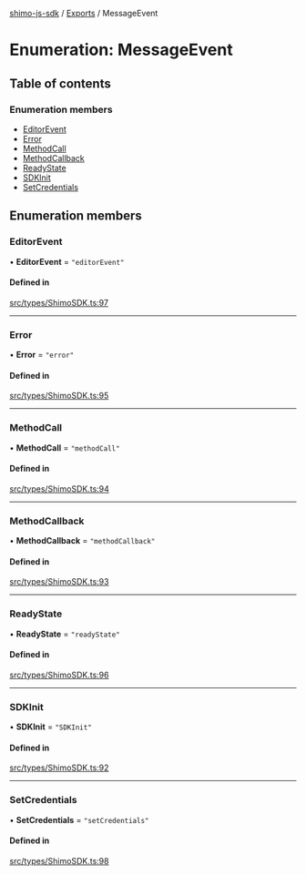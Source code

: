 [shimo-js-sdk](../README.md) / [Exports](../modules.md) / MessageEvent

# Enumeration: MessageEvent

## Table of contents

### Enumeration members

- [EditorEvent](MessageEvent.md#editorevent)
- [Error](MessageEvent.md#error)
- [MethodCall](MessageEvent.md#methodcall)
- [MethodCallback](MessageEvent.md#methodcallback)
- [ReadyState](MessageEvent.md#readystate)
- [SDKInit](MessageEvent.md#sdkinit)
- [SetCredentials](MessageEvent.md#setcredentials)

## Enumeration members

### EditorEvent

• **EditorEvent** = `"editorEvent"`

#### Defined in

[src/types/ShimoSDK.ts:97](https://github.com/shimohq/shimo-js-sdk/blob/f4ed478/src/types/ShimoSDK.ts#L97)

___

### Error

• **Error** = `"error"`

#### Defined in

[src/types/ShimoSDK.ts:95](https://github.com/shimohq/shimo-js-sdk/blob/f4ed478/src/types/ShimoSDK.ts#L95)

___

### MethodCall

• **MethodCall** = `"methodCall"`

#### Defined in

[src/types/ShimoSDK.ts:94](https://github.com/shimohq/shimo-js-sdk/blob/f4ed478/src/types/ShimoSDK.ts#L94)

___

### MethodCallback

• **MethodCallback** = `"methodCallback"`

#### Defined in

[src/types/ShimoSDK.ts:93](https://github.com/shimohq/shimo-js-sdk/blob/f4ed478/src/types/ShimoSDK.ts#L93)

___

### ReadyState

• **ReadyState** = `"readyState"`

#### Defined in

[src/types/ShimoSDK.ts:96](https://github.com/shimohq/shimo-js-sdk/blob/f4ed478/src/types/ShimoSDK.ts#L96)

___

### SDKInit

• **SDKInit** = `"SDKInit"`

#### Defined in

[src/types/ShimoSDK.ts:92](https://github.com/shimohq/shimo-js-sdk/blob/f4ed478/src/types/ShimoSDK.ts#L92)

___

### SetCredentials

• **SetCredentials** = `"setCredentials"`

#### Defined in

[src/types/ShimoSDK.ts:98](https://github.com/shimohq/shimo-js-sdk/blob/f4ed478/src/types/ShimoSDK.ts#L98)
